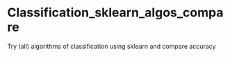 # Classification_sklearn_algos_compare
Try (all) algorithms of classification using sklearn and compare accuracy
